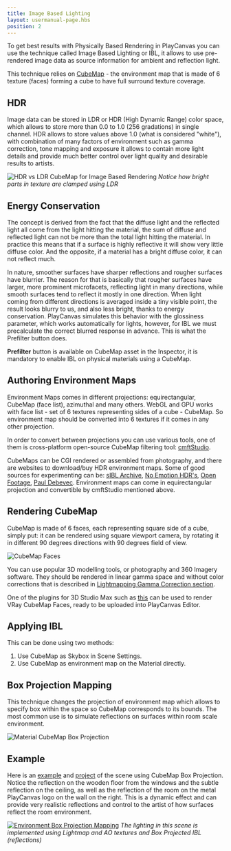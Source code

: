 ```yaml
---
title: Image Based Lighting
layout: usermanual-page.hbs
position: 2
---
```


To get best results with Physically Based Rendering in PlayCanvas you can use the technique called Image Based Lighting or IBL, it allows to use pre-rendered image data as source information for ambient and reflection light.

This technique relies on [CubeMap][3] - the environment map that is made of 6 texture (faces) forming a cube to have full surround texture coverage.

## HDR

Image data can be stored in LDR or HDR (High Dynamic Range) color space, which allows to store more than 0.0 to 1.0 (256 gradations) in single channel. HDR allows to store values above 1.0 (what is considered "white"), with combination of many factors of environment such as gamma correction, tone mapping and exposure  it allows to contain more light details and provide much better control over light quality and desirable results to artists.

![HDR vs LDR CubeMap for Image Based Rendering][9]
*Notice how bright parts in texture are clamped using LDR*

## Energy Conservation

The concept is derived from the fact that the diffuse light and the reflected light all come from the light hitting the material, the sum of diffuse and reflected light can not be more than the total light hitting the material. In practice this means that if a surface is highly reflective it will show very little diffuse color. And the opposite, if a material has a bright diffuse color, it can not reflect much.

In nature, smoother surfaces have sharper reflections and rougher surfaces have blurrier. The reason for that is basically that rougher surfaces have larger, more prominent microfacets, reflecting light in many directions, while smooth surfaces tend to reflect it mostly in one direction. When light coming from different directions is averaged inside a tiny visible point, the result looks blurry to us, and also less bright, thanks to energy conservation. PlayCanvas simulates this behavior with the glossiness parameter, which works automatically for lights, however, for IBL we must precalculate the correct blurred response in advance. This is what the Prefilter button does.

**Prefilter** button is available on CubeMap asset in the Inspector, it is mandatory to enable IBL on physical materials using a CubeMap.

## Authoring Environment Maps

Environment Maps comes in different projections: equirectangular, CubeMap (face list), azimuthal and many others. WebGL and GPU works with face list - set of 6 textures representing sides of a cube - CubeMap. So environment map should be converted into 6 textures if it comes in any other projection.

In order to convert between projections you can use various tools, one of them is cross-platform open-source CubeMap filtering tool: [cmftStudio][0].

CubeMaps can be CGI rendered or assembled from photography, and there are websites to download/buy HDR environment maps. Some of good sources for experimenting can be: [sIBL Archive][6], [No Emotion HDR's][10], [Open Footage][11], [Paul Debevec][12]. Environment maps can come in equirectangular projection and convertible by cmftStudio mentioned above.

## Rendering CubeMap

CubeMap is made of 6 faces, each representing square side of a cube, simply put: it can be rendered using square viewport camera, by rotating it in different 90 degrees directions with 90 degrees field of view.

![CubeMap Faces][13]

You can use popular 3D modelling tools, or photography and 360 Imagery software. They should be rendered in linear gamma space and without color corrections that is described in [Lightmapping Gamma Correction section][1].

One of the plugins for 3D Studio Max such as [this][2] can be used to render VRay CubeMap Faces, ready to be uploaded into PlayCanvas Editor.

## Applying IBL

This can be done using two methods:
1. Use CubeMap as Skybox in Scene Settings.
2. Use CubeMap as environment map on the Material directly.

## Box Projection Mapping

This technique changes the projection of environment map which allows to specify box within the space so CubeMap corresponds to its bounds. The most common use is to simulate reflections on surfaces within room scale environment.

![Material CubeMap Box Projection][4]

## Example

Here is an [example][7] and [project][8] of the scene using CubeMap Box Projection. Notice the reflection on the wooden floor from the windows and the subtle reflection on the ceiling, as well as the reflection of the room on the metal PlayCanvas logo on the wall on the right. This is a dynamic effect and can provide very realistic reflections and control to the artist of how surfaces reflect the room environment.

[![Environment Box Projection Mapping][5]][7]
*The lighting in this scene is implemented using Lightmap and AO textures and Box Projected IBL (reflections)*

[0]: https://github.com/dariomanesku/cmftStudio
[1]: /user-manual/graphics/lighting/lightmapping/#gamma-correction
[2]: http://www.scriptspot.com/3ds-max/scripts/vray-cubemap-generator-for-unity
[3]: /user-manual/assets/cubemaps/
[4]: /images/user-manual/graphics/physical-rendering/cubemap-box-projection.png
[5]: /images/user-manual/graphics/lighting/lightmapping/playcanvas-lightmapping-scene.jpg
[6]: http://www.hdrlabs.com/sibl/archive.html
[7]: https://playcanv.as/p/zdkARz26/
[8]: https://playcanvas.com/project/446587/overview/archviz-example
[9]: /images/user-manual/graphics/physical-rendering/ibl-hdr-ldr.jpg
[10]: http://noemotionhdrs.net/
[11]: https://www.openfootage.net/?tag=hdri
[12]: https://www.pauldebevec.com/Probes/
[13]: /images/user-manual/graphics/physical-rendering/cubemap-faces.jpg
